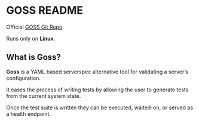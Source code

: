 # GOSS README

Official [GOSS Git Repo](https://github.com/aelsabbahy/goss)

Runs only on **Linux**.

## What is Goss?

**Goss** is a YAML based serverspec alternative tool for validating a server’s configuration. 

It eases the process of writing tests by allowing the user to generate tests from the current system state. 

Once the test suite is written they can be executed, waited-on, or served as a health endpoint.


